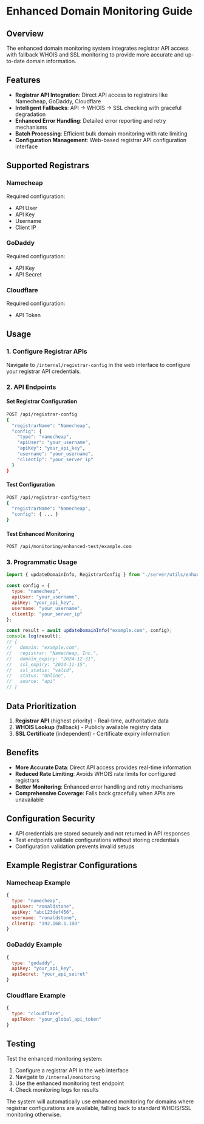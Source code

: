 # Enhanced Domain Monitoring Guide

## Overview

The enhanced domain monitoring system integrates registrar API access with fallback WHOIS and SSL monitoring to provide more accurate and up-to-date domain information.

## Features

- **Registrar API Integration**: Direct API access to registrars like Namecheap, GoDaddy, Cloudflare
- **Intelligent Fallbacks**: API → WHOIS → SSL checking with graceful degradation  
- **Enhanced Error Handling**: Detailed error reporting and retry mechanisms
- **Batch Processing**: Efficient bulk domain monitoring with rate limiting
- **Configuration Management**: Web-based registrar API configuration interface

## Supported Registrars

### Namecheap
Required configuration:
- API User
- API Key  
- Username
- Client IP

### GoDaddy
Required configuration:
- API Key
- API Secret

### Cloudflare
Required configuration:
- API Token

## Usage

### 1. Configure Registrar APIs

Navigate to `/internal/registrar-config` in the web interface to configure your registrar API credentials.

### 2. API Endpoints

#### Set Registrar Configuration
```bash
POST /api/registrar-config
{
  "registrarName": "Namecheap",
  "config": {
    "type": "namecheap",
    "apiUser": "your_username",
    "apiKey": "your_api_key", 
    "username": "your_username",
    "clientIp": "your_server_ip"
  }
}
```

#### Test Configuration
```bash
POST /api/registrar-config/test
{
  "registrarName": "Namecheap",
  "config": { ... }
}
```

#### Test Enhanced Monitoring
```bash
POST /api/monitoring/enhanced-test/example.com
```

### 3. Programmatic Usage

```javascript
import { updateDomainInfo, RegistrarConfig } from "./server/utils/enhanced-domain-monitor";

const config = {
  type: "namecheap",
  apiUser: "your_username",
  apiKey: "your_api_key",
  username: "your_username", 
  clientIp: "your_server_ip"
};

const result = await updateDomainInfo("example.com", config);
console.log(result);
// {
//   domain: "example.com",
//   registrar: "Namecheap, Inc.",
//   domain_expiry: "2024-12-31",
//   ssl_expiry: "2024-11-15", 
//   ssl_status: "valid",
//   status: "Online",
//   source: "api"
// }
```

## Data Prioritization

1. **Registrar API** (highest priority) - Real-time, authoritative data
2. **WHOIS Lookup** (fallback) - Publicly available registry data  
3. **SSL Certificate** (independent) - Certificate expiry information

## Benefits

- **More Accurate Data**: Direct API access provides real-time information
- **Reduced Rate Limiting**: Avoids WHOIS rate limits for configured registrars
- **Better Monitoring**: Enhanced error handling and retry mechanisms
- **Comprehensive Coverage**: Falls back gracefully when APIs are unavailable

## Configuration Security

- API credentials are stored securely and not returned in API responses
- Test endpoints validate configurations without storing credentials
- Configuration validation prevents invalid setups

## Example Registrar Configurations

### Namecheap Example
```javascript
{
  type: "namecheap",
  apiUser: "ronaldstone", 
  apiKey: "abc123def456",
  username: "ronaldstone",
  clientIp: "192.168.1.100"
}
```

### GoDaddy Example  
```javascript
{
  type: "godaddy",
  apiKey: "your_api_key",
  apiSecret: "your_api_secret"
}
```

### Cloudflare Example
```javascript
{
  type: "cloudflare", 
  apiToken: "your_global_api_token"
}
```

## Testing

Test the enhanced monitoring system:

1. Configure a registrar API in the web interface
2. Navigate to `/internal/monitoring` 
3. Use the enhanced monitoring test endpoint
4. Check monitoring logs for results

The system will automatically use enhanced monitoring for domains where registrar configurations are available, falling back to standard WHOIS/SSL monitoring otherwise.
